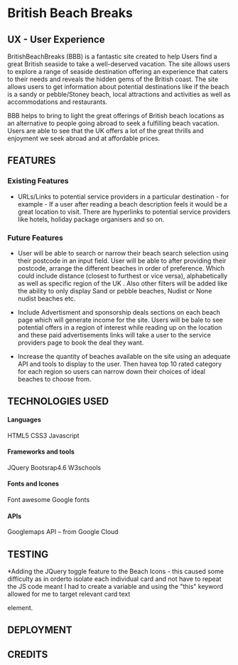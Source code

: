 # British Beach Breaks

## UX - User Experience
BritishBeachBreaks (BBB) is a fantastic site created to help Users find a great British seaside to take a well-deserved vacation. The site allows users to explore a range of seaside destination offering an experience that caters to their needs and reveals the hidden gems of the British coast. The site allows users to get information about potential destinations like if the beach is a sandy or pebble/Stoney beach, local attractions and activities as well as accommodations and restaurants.

BBB helps to bring to light the great offerings of British beach locations as an alternative to people going abroad to seek a fulfilling beach vacation. Users are able to see that the UK offers a lot of the great thrills and enjoyment we seek abroad and at affordable prices.

## FEATURES

### Existing Features

* URLs/Links  to potential service providers in a particular destination - for example - If a user after reading a beach description feels it would be a great location to visit. There are hyperlinks to potential service providers like hotels, holiday package organisers and so on.

### Future Features
* User will be able to search or narrow their beach search selection using their postcode in an input field. User will be able to after providing their postcode, arrange the different beaches in order of preference. Which could include distance (closest to furthest or vice versa), alphabetically as well as specific region of the UK . Also other filters will be added like the ability to only display Sand or pebble beaches, Nudist or None nudist beaches etc.

* Include Advertisment and sponsorship deals sections on each beach page which will generate income for the site. Users will be bale to see potential offers in a region of interest while reading up on the location and these paid advertisements links will take a user to the service providers page to book the deal they want.  

* Increase the quantity of beaches available on the site using an adequate API and tools to display to the user. Then havea top 10 rated category for each region so users can narrow down their choices of ideal beaches to choose from.

## TECHNOLOGIES USED
#### Languages
HTML5 
CSS3
Javascript

#### Frameworks and tools
JQuery
Bootsrap4.6
W3schools

#### Fonts and Icones
Font awesome
Google fonts

#### APIs
Googlemaps API – from Google Cloud


## TESTING

*Adding the JQuery toggle feature to the Beach Icons - this caused some difficulty as in orderto isolate each individual card and not have to repeat the JS code meant I had to create a variable and using the "this" keyword allowed for me to target relevant card text <p> element.

## DEPLOYMENT

## CREDITS




